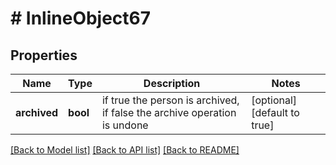 # # InlineObject67

## Properties

Name | Type | Description | Notes
------------ | ------------- | ------------- | -------------
**archived** | **bool** | if true the person is archived, if false the archive operation is undone | [optional] [default to true]

[[Back to Model list]](../../README.md#models) [[Back to API list]](../../README.md#endpoints) [[Back to README]](../../README.md)
